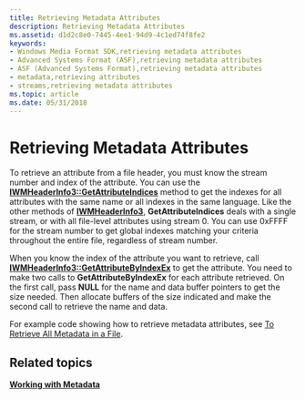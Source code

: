 ```yaml
---
title: Retrieving Metadata Attributes
description: Retrieving Metadata Attributes
ms.assetid: d1d2c8e0-7445-4ee1-94d9-4c1ed74f8fe2
keywords:
- Windows Media Format SDK,retrieving metadata attributes
- Advanced Systems Format (ASF),retrieving metadata attributes
- ASF (Advanced Systems Format),retrieving metadata attributes
- metadata,retrieving attributes
- streams,retrieving metadata attributes
ms.topic: article
ms.date: 05/31/2018
---
```


# Retrieving Metadata Attributes

To retrieve an attribute from a file header, you must know the stream number and index of the attribute. You can use the [**IWMHeaderInfo3::GetAttributeIndices**](/windows/desktop/api/Wmsdkidl/nf-wmsdkidl-iwmheaderinfo3-getattributeindices) method to get the indexes for all attributes with the same name or all indexes in the same language. Like the other methods of [**IWMHeaderInfo3**](/windows/desktop/api/wmsdkidl/nn-wmsdkidl-iwmheaderinfo3), **GetAttributeIndices** deals with a single stream, or with all file-level attributes using stream 0. You can use 0xFFFF for the stream number to get global indexes matching your criteria throughout the entire file, regardless of stream number.

When you know the index of the attribute you want to retrieve, call [**IWMHeaderInfo3::GetAttributeByIndexEx**](/windows/desktop/api/Wmsdkidl/nf-wmsdkidl-iwmheaderinfo3-getattributebyindexex) to get the attribute. You need to make two calls to **GetAttributeByIndexEx** for each attribute retrieved. On the first call, pass **NULL** for the name and data buffer pointers to get the size needed. Then allocate buffers of the size indicated and make the second call to retrieve the name and data.

For example code showing how to retrieve metadata attributes, see [To Retrieve All Metadata in a File](to-retrieve-all-metadata-in-a-file.md).

## Related topics

<dl> <dt>

[**Working with Metadata**](working-with-metadata.md)
</dt> </dl>

 

 




